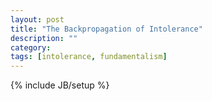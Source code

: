 ```yaml
---
layout: post
title: "The Backpropagation of Intolerance"
description: ""
category: 
tags: [intolerance, fundamentalism]
---
```

{% include JB/setup %}
